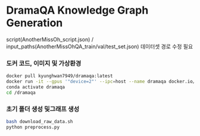 # DramaQA Knowledge Graph Generation


script(AnotherMissOh_script.json) / input_paths(AnotherMissOhQA_train/val/test_set.json) 데이터셋 경로 수정 필요


### 도커 코드, 이미지 및 가상환경
```bash
docker pull kyunghwan7949/dramaqa:latest
docker run -it --gpus '"device=2"' --ipc=host --name dramaqa docker.io/kyunghwan7949/dramaqa:latest /bin/bash
conda activate dramaqa
cd /dramaqa
```
 
### 초기 폴더 생성 및그래프 생성  
```bash
bash download_raw_data.sh
python preprocess.py 
```
  
